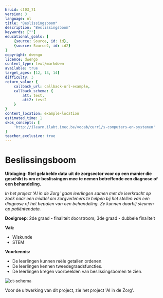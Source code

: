 ```yaml
---
hruid: ct03_71
version: 3
language: nl
title: "Beslissingsboom"
description: "Beslissingsboom"
keywords: [""]
educational_goals: [
    {source: Source, id: id}, 
    {source: Source2, id: id2}
]
copyright: dwengo
licence: dwengo
content_type: text/markdown
available: true
target_ages: [12, 13, 14]
difficulty: 3
return_value: {
    callback_url: callback-url-example,
    callback_schema: {
        att: test,
        att2: test2
    }
}
content_location: example-location
estimated_time: 1
skos_concepts: [
    'http://ilearn.ilabt.imec.be/vocab/curr1/s-computers-en-systemen'
]
teacher_exclusive: true
---
```

# Beslissingsboom

**Uitdaging: Stel gelabelde data uit de zorgsector voor op een manier die geschikt is om er beslissingen mee te nemen betreffende een diagnose of een behandeling.**

*In het project 'AI in de Zorg' gaan leerlingen samen met de leerkracht op zoek naar een middel om zorgverleners te helpen bij het stellen van een diagnose of het bepalen van een behandeling. Ze kunnen daarbij steunen op patiëntendata.*  

**Doelgroep**: 2de graad - finaliteit doorstroom; 3de graad - dubbele finaliteit

**Vak:** 
* Wiskunde
* STEM 

**Voorkennis:**
* De leerlingen kunnen reële getallen ordenen.
* De leerlingen kennen tweedegraadsfuncties.
* De leerlingen kregen voorbeelden van beslissingsbomen te zien.
 
![ct-schema](@learning-object/m_ct03_71/nl/3)

Voor de uitwerking van dit project, zie het project 'AI in de Zorg'.

